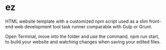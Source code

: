 # ez
HTML website template with a customized npm script used as a slim front-end web development tool task runner comparable with Gulp or Grunt. 

Open Terminal, move into the folder and use the command, npm run start, to build your website and watching changes when saving your edited files.
